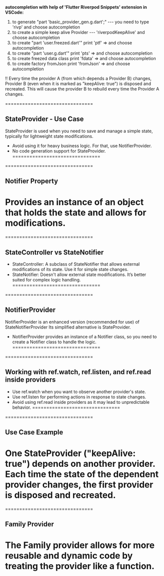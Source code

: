 
 **autocompletion with help of 'Flutter Riverpod Snippets' extension in VSCode:** 
1. to generate "part 'basic_provider_gen.g.dart';" ---  you need to type 'rivp' and choose autocompletion
2. to create a simple keep alive Provider  --- 'riverpodKeepAlive' and choose autocompletion
3. to create "part 'user.freezed.dart'"  print 'ptf' => and choose autocompletion
4. to create "part 'user.g.dart'" print 'pts' => and choose autocompletion
5. to create  freezed data class print 'fdata' => and choose autocompletion
6. to create factory fromJson print 'fromJson' => and choose autocompletion


!! Every time the provider A (from which depends a Provider B) changes, Provider B (even when it is marked as "keepAlive: true") is disposed and recreated. This will cause the provider B to rebuild every time the Provider A changes.


===============================
## StateProvider - Use Case
StateProvider is used when you need to save and manage a simple state, typically for lightweight state modifications.
- Avoid using it for heavy business logic. For that, use NotifierProvider.
- No code generation support for StateProvider.
===============================

===============================
## Notifier Property
Provides an instance of an object that holds the state and allows for modifications.
===============================

===============================
## StateController vs StateNotifier
- StateController: A subclass of StateNotifier that allows external modifications of its state. Use it for simple state changes.
- StateNotifier: Doesn't allow external state modifications. It’s better suited for complex logic handling.
===============================

===============================
## NotifierProvider
NotifierProvider is an enhanced version (recommended for use) of StateNotifierProvider
Its simplified alternative is StateProvider.
- NotifierProvider provides an instance of a Notifier class, so you need to create a Notifier class to handle the logic.
===============================

===============================
## Working with ref.watch, ref.listen, and ref.read inside providers
- Use ref.watch when you want to observe another provider's state.
- Use ref.listen for performing actions in response to state changes.
- Avoid using ref.read inside providers as it may lead to unpredictable behavior.
===============================

===============================
## Use Case Example
One StateProvider ("keepAlive: true") depends on another provider.
Each time the state of the dependent provider changes, the first provider is disposed and recreated.
===============================

===============================
## Family Provider
The Family provider allows for more reusable and dynamic code by treating the provider like a function.
===============================

